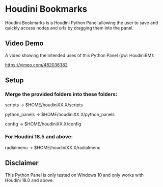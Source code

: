 # Houdini Bookmarks

Houdini Bookmarks is a Houdini Python Panel allowing the user to save and quickly access nodes and urls by dragging them into the panel.

## Video Demo

A video showing the intended uses of this Python Panel (pw: HoudiniBM):

https://vimeo.com/482036382

## Setup

### Merge the provided folders into these folders:

scripts -> $HOME/houdiniXX.X/scripts

python_panels -> $HOME/houdiniXX.X/python_panels

config -> $HOME/houdiniXX.X/config

### For Houdini 18.5 and above:

radialmenu -> $HOME/houdiniXX.X/radialmenu

## Disclaimer

This Python Panel is only tested on Windows 10 and only works with Houdini 18.0 and above.
